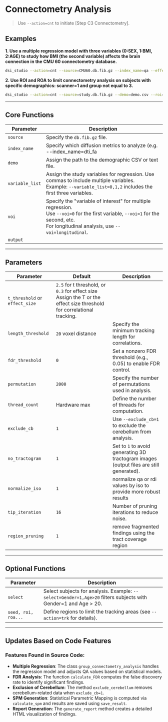 # Connectometry Analysis

> Use `--action=cnt` to initiate [Step C3 Connectometry].

## Examples

**1. Use a multiple regression model with three variables (0:SEX, 1:BMI, 2:AGE) to study how BMI (the second variable) affects the brain connection in the CMU 60 connectometry database.**

```bash
dsi_studio --action=cnt --source=CMU60.db.fib.gz --index_name=qa --effect_size=0.3 --demo=CMU60.txt --variable_list=0,1,2 --voi=1 --roi=FreeSurferDKT:left_precentral --output=CMU60
```

**2. Use ROI and ROA to limit connectometry analysis on subjects with specific demographics: scanner=1 and group not equal to 3.**

```bash
dsi_studio --action=cnt --source=study.db.fib.gz --demo=demo.csv --roi=ROI.nii.gz --roa=ROA.nii.gz --select="scanner=1,group/3" --variable_list=2,4,5 --voi=5
```

---

## Core Functions

| **Parameter**    | **Description**                                                                 |
|-------------------|---------------------------------------------------------------------------------|
| `source`         | Specify the `db.fib.gz` file.                                                  |
| `index_name`     | Specify which diffusion metrics to analyze (e.g. --index_name=dti_fa           |
| `demo`           | Assign the path to the demographic CSV or text file.                           |
| `variable_list`  | Assign the study variables for regression. Use commas to include multiple variables. <br> Example: `--variable_list=0,1,2` includes the first three variables. |
| `voi`            | Specify the "variable of interest" for multiple regression. <br> Use `--voi=0` for the first variable, `--voi=1` for the second, etc. <br> For longitudinal analysis, use `--voi=longitudinal`. |
| `output`          |                     | Specify the prefix for all output files. Defaults to the demographics file name with the study variable appended. |

---

## Parameters 

| **Parameter**     | **Default**          | **Description**                                                                 |
|--------------------|----------------------|---------------------------------------------------------------------------------|
| `t_threshold` or `effect_size`  | `2.5` for t threshold, or `0.3` for effect size  Assign the T or the effect size threshold for correlational tracking.                             |
| `length_threshold`| `20` voxel distance | Specify the minimum tracking length for correlations.                          |
| `fdr_threshold`   | `0`                 | Set a nonzero FDR threshold (e.g., 0.05) to enable FDR control.                |
| `permutation`     | `2000`              | Specify the number of permutations used in analysis.                           |
| `thread_count`    | Hardware max        | Define the number of threads for computation.                                  |
| `exclude_cb`      | `1`                 | Use `--exclude_cb=1` to exclude the cerebellum from analysis.                  |
| `no_tractogram`   | `1`                 | Set to `1` to avoid generating 3D tractogram images (output files are still generated). |
| `normalize_iso`   | `1`                 | normalize qa or rdi values by iso to provide more robust results                          |
| `tip_iteration`   | `16`                | Number of pruning iterations to reduce noise.                                  |
| `region_pruning`  | `1`                 | remove fragmented findings using the tract coverage region | 
---

## Optional Functions

| **Parameter**      | **Description**                                                                 |
|---------------------|---------------------------------------------------------------------------------|
| `select`          | Select subjects for analysis. Example: `--select=Gender=1,Age>20` filters subjects with Gender=1 and Age > 20. |
| `seed, roi, roa...`| Define regions to limit the tracking areas (see `--action=trk` for details).    |

---

## Updates Based on Code Features

### Features Found in Source Code:
- **Multiple Regression**: The class `group_connectometry_analysis` handles the regression model and adjusts QA values based on statistical models.
- **FDR Analysis**: The function `calculate_FDR` computes the false discovery rate to identify significant findings.
- **Exclusion of Cerebellum**: The method `exclude_cerebellum` removes cerebellum-related data when `exclude_cb=1`.
- **SPM Generation**: Statistical Parametric Mapping is computed via `calculate_spm` and results are saved using `save_result`.
- **Report Generation**: The `generate_report` method creates a detailed HTML visualization of findings.
